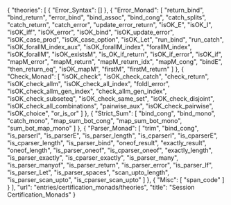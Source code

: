 {
    "theories": [
        {
            "Error_Syntax": []
        },
        {
            "Error_Monad": [
                "return_bind",
                "bind_return",
                "error_bind",
                "bind_assoc",
                "bind_cong",
                "catch_splits",
                "catch_return",
                "catch_error",
                "update_error_return",
                "isOK_E",
                "isOK_I",
                "isOK_iff",
                "isOK_error",
                "isOK_bind",
                "isOK_update_error",
                "isOK_case_prod",
                "isOK_case_option",
                "isOK_Let",
                "run_bind",
                "run_catch",
                "isOK_forallM_index_aux",
                "isOK_forallM_index",
                "forallM_index",
                "isOK_forallM",
                "isOK_existsM",
                "is_OK_if_return",
                "isOK_if_error",
                "isOK_if",
                "mapM_error",
                "mapM_return",
                "mapM_return_idx",
                "mapM_cong",
                "bindE",
                "then_return_eq",
                "isOK_mapM",
                "firstM",
                "firstM_return"
            ]
        },
        {
            "Check_Monad": [
                "isOK_check",
                "isOK_check_catch",
                "check_return",
                "isOK_check_allm",
                "isOK_check_all_index",
                "foldl_error",
                "isOK_check_allm_gen_index",
                "check_allm_gen_index",
                "isOK_check_subseteq",
                "isOK_check_same_set",
                "isOK_check_disjoint",
                "isOK_check_all_combinations",
                "pairwise_aux",
                "isOK_check_pairwise",
                "isOK_choice",
                "or_is_or"
            ]
        },
        {
            "Strict_Sum": [
                "bind_cong",
                "bind_mono",
                "catch_mono",
                "map_sum_bot_cong",
                "map_sum_bot_mono",
                "sum_bot_map_mono"
            ]
        },
        {
            "Parser_Monad": [
                "trim",
                "bind_cong",
                "is_parserI",
                "is_parserE",
                "is_parser_length",
                "is_cparserI",
                "is_cparserE",
                "is_cparser_length",
                "is_parser_bind",
                "oneof_result",
                "exactly_result",
                "oneof_length",
                "is_parser_oneof",
                "is_cparser_oneof",
                "exactly_length",
                "is_parser_exactly",
                "is_cparser_exactly",
                "is_parser_many",
                "is_parser_manyof",
                "is_parser_return",
                "is_parser_error",
                "is_parser_If",
                "is_parser_Let",
                "is_parser_spaces",
                "scan_upto_length",
                "is_parser_scan_upto",
                "is_cparser_scan_upto"
            ]
        },
        {
            "Misc": [
                "span_code"
            ]
        }
    ],
    "url": "entries/certification_monads/theories",
    "title": "Session Certification_Monads"
}